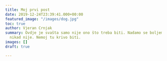 ```yaml
---
title: Moj prvi post
date: 2019-12-24T23:39:41.000+00:00
featured_image: "/images/dog.jpg"
toc: true
author: Vjeran Crnjak
summary: Ovdje je svašta samo nije ono što treba biti. Nadamo se boljem, ali očito
  nikad nije. Nemoj tu krivo biti.
images: []
draft: true

---
```

